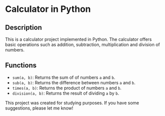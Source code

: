 # Calculator in Python

## Description
This is a calculator project implemented in Python. The calculator offers basic operations such as addition, subtraction, multiplication and division of numbers.

## Functions
- `sum(a, b)`: Returns the sum of of numbers `a` and `b`.
- `sub(a, b)`: Returns the difference between numbers `a` and `b`.
- `times(a, b)`: Returns the product of numbers `a` and `b`.
- `division(a, b)`: Returns the result of dividing `a` by `b`.

This project was created for studying purposes. If you have some suggestions, please let me know!
